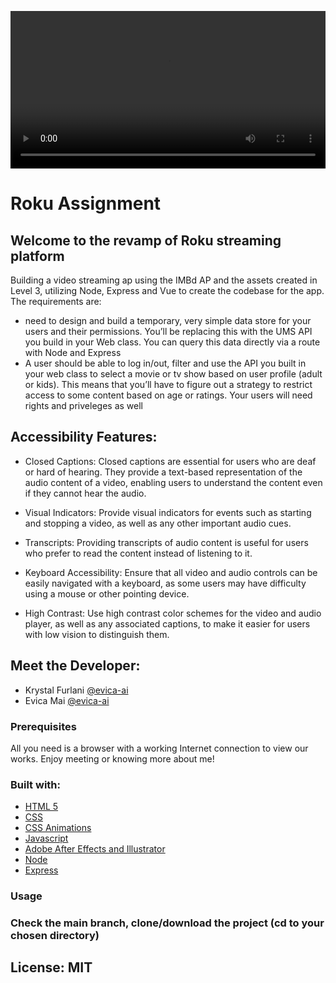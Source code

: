 <p>
<video src="/assets/readme.jpg" width="100%" style="max-width:100%;">
</p>
<h1 text-align="center">Roku Assignment</h1>
<h2>Welcome to the revamp of Roku streaming platform</h2>

Building a video streaming ap using the IMBd AP and the assets created in Level 3, utilizing Node, Express and Vue to create the codebase for the app.
<br> The requirements are: 
<ul>
<li>need to design and build a temporary, very simple data store for your users and their
permissions. You’ll be replacing this with the UMS API you build in your Web class. You can
query this data directly via a route with Node and Express</li>
<li>A user should be able to log in/out, filter and use the API you built in your web class to select a
movie or tv show based on user profile (adult or kids). This means that you’ll have to figure out a
strategy to restrict access to some content based on age or ratings. Your users will need rights
and priveleges as well</li>
</ul>




<h2>Accessibility Features:</h2>
<ul>
<li><p>Closed Captions: Closed captions are essential for users who are deaf or hard of hearing. They provide a text-based representation of the audio content of a video, enabling users to understand the content even if they cannot hear the audio.</p></li>
<li><p>Visual Indicators: Provide visual indicators for events such as starting and stopping a video, as well as any other important audio cues.</p></li>
<li><p>Transcripts: Providing transcripts of audio content is useful for users who prefer to read the content instead of listening to it.</p></li>
<li><p>Keyboard Accessibility: Ensure that all video and audio controls can be easily navigated with a keyboard, as some users may have difficulty using a mouse or other pointing device.</p></li>
<li><p>High Contrast: Use high contrast color schemes for the video and audio player, as well as any associated captions, to make it easier for users with low vision to distinguish them.</p></li>

</ul>



<h2>Meet the Developer:</h2>
<ul>
<li>Krystal Furlani <a href="https://github.com/kfurlani">@evica-ai</a></li>
<li>Evica Mai <a href="https://github.com/evica-ai">@evica-ai</a></li>
</ul>

<h3>Prerequisites</h3>
All you need is a browser with a working Internet connection to view our works. Enjoy meeting or knowing more about me!

<h3>Built with:</h3>
<ul>
<li><a href="https://www.w3.org/TR/2008/WD-html5-20080122/">HTML 5</a></li>
<li><a href="https://www.w3.org/Style/CSS/Overview.en.html">CSS</a></li>
<li><a href="https://developer.mozilla.org/en-US/docs/Web/CSS/CSS_Animations">CSS Animations</a></li>
<li><a href="https://www.w3schools.com/js/DEFAULT.asp">Javascript</a></li>
<li><a href="https://www.adobe.com/ca/creativecloud/buy/students.html">Adobe After Effects and Illustrator</a></li>
<li><a href="https://nodemon.io">Node</a></li>
<li><a href="https://expressjs.com">Express</a></li>
</ul>

<h3>Usage<h3>
Check the main branch, clone/download the project (cd to your chosen directory)

<h2>License: MIT</h2>